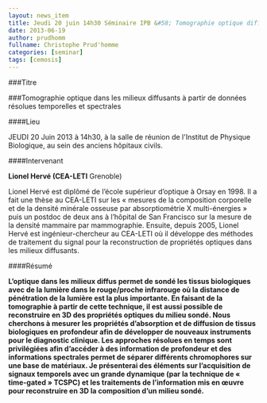 ```yaml
---
layout: news_item
title: Jeudi 20 juin 14h30 Séminaire IPB &#58; Tomographie optique diffuse (Lionel Hervé-CEA)
date: 2013-06-19
author: prudhomm
fullname: Christophe Prud'homme
categories: [seminar]
tags: [cemosis]
---
```


###Titre


###Tomographie optique dans les milieux diffusants à partir de données résolues temporelles et spectrales


####Lieu

JEUDI 20 Juin 2013 à 14h30, à la salle de réunion de l'Institut de Physique Biologique, au sein des anciens hôpitaux civils. 


####Intervenant


**Lionel Hervé (CEA-LETI** Grenoble)

Lionel Hervé est diplômé de l’école supérieur d’optique à Orsay en 1998. Il a fait une thèse au CEA-LETI sur les « mesures de la composition corporelle et de la densité minérale osseuse par absorptiométrie X multi-énergies » puis un postdoc de deux ans à l’hôpital de San Francisco sur la mesure de la densité mammaire par mammographie. Ensuite, depuis 2005, Lionel Hervé est ingénieur-chercheur au CEA-LETI où il développe des méthodes de traitement du signal pour la reconstruction de propriétés optiques dans les milieux diffusants. 


####Résumé


**L’optique dans les milieux diffus permet de sondé les tissus biologiques avec de la lumière dans le rouge/proche infrarouge où la distance de pénétration de la lumière est la plus importante. En faisant de la tomographie à partir de cette technique, il est aussi possible de reconstruire en 3D des propriétés optiques du milieu sondé. Nous cherchons à mesurer les propriétés d’absorption et de diffusion de tissus biologiques en profondeur afin de développer de nouveaux instruments pour le diagnostic clinique. Les approches résolues en temps sont privilégiées afin d’accéder à des information de profondeur et des informations spectrales permet de séparer différents chromophores sur une base de matériaux. Je présenterai des éléments sur l’acquisition de signaux temporels avec un grande dynamique (par la technique de « time-gated » TCSPC) et les traitements de l’information mis en œuvre pour reconstruire en 3D la composition d’un milieu sondé.**